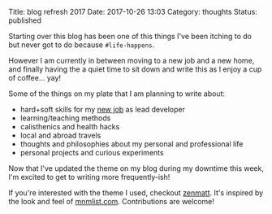 Title: blog refresh 2017
Date: 2017-10-26 13:03
Category: thoughts
Status: published


Starting over this blog has been one of this things I've been itching to do
but never got to do because `#life-happens`.

However I am currently in between moving to a new job and a new home, and
finally having the a quiet time to sit down and write this as I enjoy a cup of
coffee... yay!

Some of the things on my plate that I am planning to write about:

- hard+soft skills for my [new job][newjob] as lead developer
- learning/teaching methods
- calisthenics and health hacks
- local and abroad travels
- thoughts and philosophies about my personal and professional life
- personal projects and curious experiments

Now that I've updated the theme on my blog during my downtime this week, I'm
excited to get to writing more frequently-ish!

If you're interested with the theme I used, checkout [zenmatt][zenmatt]. It's
inspired by the look and feel of [mnmlist.com][mnmlist.com].
Contributions are welcome!


[newjob]: https://totalrewardssoftware.com/
[zenmatt]: https://github.com/cr8ivecodesmith/zenmatt
[mnmlist.com]: http://mnmlist.com/

